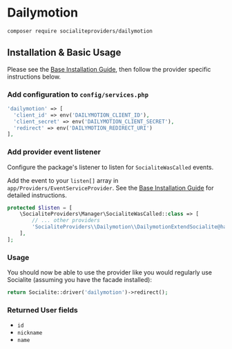 # Dailymotion

```bash
composer require socialiteproviders/dailymotion
```

## Installation & Basic Usage

Please see the [Base Installation Guide](https://socialiteproviders.com/usage/), then follow the provider specific instructions below.

### Add configuration to `config/services.php`

```php
'dailymotion' => [    
  'client_id' => env('DAILYMOTION_CLIENT_ID'),  
  'client_secret' => env('DAILYMOTION_CLIENT_SECRET'),  
  'redirect' => env('DAILYMOTION_REDIRECT_URI') 
],
```

### Add provider event listener

Configure the package's listener to listen for `SocialiteWasCalled` events.

Add the event to your `listen[]` array in `app/Providers/EventServiceProvider`. See the [Base Installation Guide](https://socialiteproviders.com/usage/) for detailed instructions.

```php
protected $listen = [
    \SocialiteProviders\Manager\SocialiteWasCalled::class => [
        // ... other providers
        'SocialiteProviders\\Dailymotion\\DailymotionExtendSocialite@handle',
    ],
];
```

### Usage

You should now be able to use the provider like you would regularly use Socialite (assuming you have the facade installed):

```php
return Socialite::driver('dailymotion')->redirect();
```

### Returned User fields

- ``id``
- ``nickname``
- ``name``
